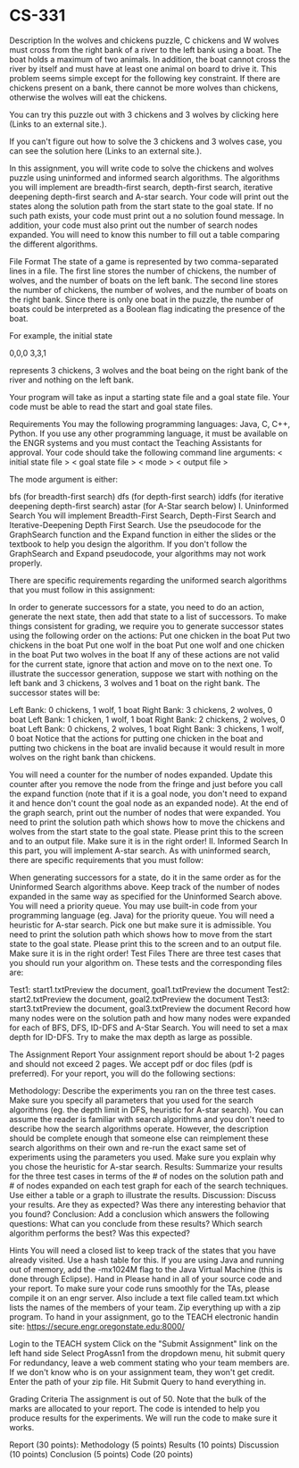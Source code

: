 # CS-331
Description
In the wolves and chickens puzzle, C chickens and W wolves must cross from the right bank of a river to the left bank using a boat. The boat holds a maximum of two animals. In addition, the boat cannot cross the river by itself and must have at least one animal on board to drive it. This problem seems simple except for the following key constraint. If there are chickens present on a bank, there cannot be more wolves than chickens, otherwise the wolves will eat the chickens.

You can try this puzzle out with 3 chickens and 3 wolves by clicking here (Links to an external site.).

If you can't figure out how to solve the 3 chickens and 3 wolves case, you can see the solution here (Links to an external site.).

In this assignment, you will write code to solve the chickens and wolves puzzle using uninformed and informed search algorithms. The algorithms you will implement are breadth-first search, depth-first search, iterative deepening depth-first search and A-star search. Your code will print out the states along the solution path from the start state to the goal state. If no such path exists, your code must print out a no solution found message. In addition, your code must also print out the number of search nodes expanded. You will need to know this number to fill out a table comparing the different algorithms.

File Format
The state of a game is represented by two comma-separated lines in a file. The first line stores the number of chickens, the number of wolves, and the number of boats on the left bank. The second line stores the number of chickens, the number of wolves, and the number of boats on the right bank. Since there is only one boat in the puzzle, the number of boats could be interpreted as a Boolean flag indicating the presence of the boat.

For example, the initial state

0,0,0
3,3,1

represents 3 chickens, 3 wolves and the boat being on the right bank of the river and nothing on the left bank.

Your program will take as input a starting state file and a goal state file. Your code must be able to read the start and goal state files.

Requirements
You may the following programming languages: Java, C, C++, Python. If you use any other programming language, it must be available on the ENGR systems and you must contact the Teaching Assistants for approval. Your code should take the following command line arguments:
< initial state file > < goal state file > < mode > < output file >

The mode argument is either:

bfs (for breadth-first search)
dfs (for depth-first search)
iddfs (for iterative deepening depth-first search)
astar (for A-Star search below)
I. Uninformed Search
You will implement Breadth-First Search, Depth-First Search and Iterative-Deepening Depth First Search. Use the pseudocode for the GraphSearch function and the Expand function in either the slides or the textbook to help you design the algorithm. If you don't follow the GraphSearch and Expand pseudocode, your algorithms may not work properly.

There are specific requirements regarding the uniformed search algorithms that you must follow in this assignment:

In order to generate successors for a state, you need to do an action, generate the next state, then add that state to a list of successors. To make things consistent for grading, we require you to generate successor states using the following order on the actions:
Put one chicken in the boat
Put two chickens in the boat
Put one wolf in the boat
Put one wolf and one chicken in the boat
Put two wolves in the boat
If any of these actions are not valid for the current state, ignore that action and move on to the next one. To illustrate the successor generation, suppose we start with nothing on the left bank and 3 chickens, 3 wolves and 1 boat on the right bank. The successor states will be:

Left Bank: 0 chickens, 1 wolf, 1 boat Right Bank: 3 chickens, 2 wolves, 0 boat
Left Bank: 1 chicken, 1 wolf, 1 boat Right Bank: 2 chickens, 2 wolves, 0 boat
Left Bank: 0 chickens, 2 wolves, 1 boat Right Bank: 3 chickens, 1 wolf, 0 boat
Notice that the actions for putting one chicken in the boat and putting two chickens in the boat are invalid because it would result in more wolves on the right bank than chickens.

You will need a counter for the number of nodes expanded. Update this counter after you remove the node from the fringe and just before you call the expand function (note that if it is a goal node, you don't need to expand it and hence don't count the goal node as an expanded node). At the end of the graph search, print out the number of nodes that were expanded.
You need to print the solution path which shows how to move the chickens and wolves from the start state to the goal state. Please print this to the screen and to an output file. Make sure it is in the right order!
II. Informed Search
In this part, you will implement A-star search. As with uninformed search, there are specific requirements that you must follow:

When generating successors for a state, do it in the same order as for the Uninformed Search algorithms above.
Keep track of the number of nodes expanded in the same way as specified for the Uninformed Search above.
You will need a priority queue. You may use built-in code from your programming language (eg. Java) for the priority queue.
You will need a heuristic for A-star search. Pick one but make sure it is admissible.
You need to print the solution path which shows how to move from the start state to the goal state. Please print this to the screen and to an output file. Make sure it is in the right order!
Test Files
There are three test cases that you should run your algorithm on. These tests and the corresponding files are:

Test1: start1.txtPreview the document, goal1.txtPreview the document
Test2: start2.txtPreview the document, goal2.txtPreview the document
Test3: start3.txtPreview the document, goal3.txtPreview the document
Record how many nodes were on the solution path and how many nodes were expanded for each of BFS, DFS, ID-DFS and A-Star Search. You will need to set a max depth for ID-DFS. Try to make the max depth as large as possible.

The Assignment Report
Your assignment report should be about 1-2 pages and should not exceed 2 pages. We accept pdf or doc files (pdf is preferred). For your report, you will do the following sections:

Methodology: Describe the experiments you ran on the three test cases. Make sure you specify all parameters that you used for the search algorithms (eg. the depth limit in DFS, heuristic for A-star search). You can assume the reader is familiar with search algorithms and you don't need to describe how the search algorithms operate. However, the description should be complete enough that someone else can reimplement these search algorithms on their own and re-run the exact same set of experiments using the parameters you used. Make sure you explain why you chose the heuristic for A-star search.
Results: Summarize your results for the three test cases in terms of the # of nodes on the solution path and # of nodes expanded on each test graph for each of the search techniques. Use either a table or a graph to illustrate the results.
Discussion: Discuss your results. Are they as expected? Was there any interesting behavior that you found?
Conclusion: Add a conclusion which answers the following questions: What can you conclude from these results? Which search algorithm performs the best? Was this expected?
 

Hints
You will need a closed list to keep track of the states that you have already visited. Use a hash table for this.
If you are using Java and running out of memory, add the -mx1024M flag to the Java Virtual Machine (this is done through Eclipse).
Hand in
Please hand in all of your source code and your report. To make sure your code runs smoothly for the TAs, please compile it on an engr server. Also include a text file called team.txt which lists the names of the members of your team. Zip everything up with a zip program. To hand in your assignment, go to the TEACH electronic handin site: https://secure.engr.oregonstate.edu:8000/

Login to the TEACH system
Click on the "Submit Assignment" link on the left hand side
Select ProgAssn1 from the dropdown menu, hit submit query
For redundancy, leave a web comment stating who your team members are. If we don't know who is on your assignment team, they won't get credit.
Enter the path of your zip file. Hit Submit Query to hand everything in.
 

Grading Criteria
The assignment is out of 50. Note that the bulk of the marks are allocated to your report. The code is intended to help you produce results for the experiments. We will run the code to make sure it works.

Report (30 points):
Methodology (5 points)
Results (10 points)
Discussion (10 points)
Conclusion (5 points)
Code (20 points)
